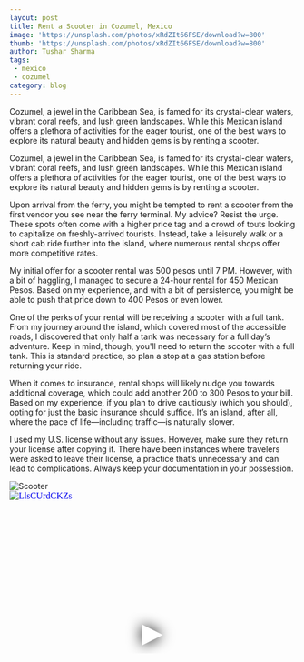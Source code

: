 ```yaml
---
layout: post
title: Rent a Scooter in Cozumel, Mexico
image: 'https://unsplash.com/photos/xRdZIt66FSE/download?w=800'
thumb: 'https://unsplash.com/photos/xRdZIt66FSE/download?w=800'
author: Tushar Sharma
tags: 
 - mexico
 - cozumel
category: blog
---
```


Cozumel, a jewel in the Caribbean Sea, is famed for its crystal-clear waters, vibrant coral reefs, and lush green landscapes. While this Mexican island offers a plethora of activities for the eager tourist, one of the best ways to explore its natural beauty and hidden gems is by renting a scooter.<!-- truncate_here -->

Cozumel, a jewel in the Caribbean Sea, is famed for its crystal-clear waters, vibrant coral reefs, and lush green landscapes. While this Mexican island offers a plethora of activities for the eager tourist, one of the best ways to explore its natural beauty and hidden gems is by renting a scooter. 

Upon arrival from the ferry, you might be tempted to rent a scooter from the first vendor you see near the ferry terminal. My advice? Resist the urge. These spots often come with a higher price tag and a crowd of touts looking to capitalize on freshly-arrived tourists. Instead, take a leisurely walk or a short cab ride further into the island, where numerous rental shops offer more competitive rates.

My initial offer for a scooter rental was 500 pesos until 7 PM. However, with a bit of haggling, I managed to secure a 24-hour rental for 450 Mexican Pesos. Based on my experience, and with a bit of persistence, you might be able to push that price down to 400 Pesos or even lower.

One of the perks of your rental will be receiving a scooter with a full tank. From my journey around the island, which covered most of the accessible roads, I discovered that only half a tank was necessary for a full day’s adventure. Keep in mind, though, you'll need to return the scooter with a full tank. This is standard practice, so plan a stop at a gas station before returning your ride.

When it comes to insurance, rental shops will likely nudge you towards additional coverage, which could add another 200 to 300 Pesos to your bill. Based on my experience, if you plan to drive cautiously (which you should), opting for just the basic insurance should suffice. It’s an island, after all, where the pace of life—including traffic—is naturally slower.

I used my U.S. license without any issues. However, make sure they return your license after copying it. There have been instances where travelers were asked to leave their license, a practice that’s unnecessary and can lead to complications. Always keep your documentation in your possession.

<img src="https://cdn-images-1.medium.com/v2/resize:fit:668/format:webp/1*HbElFlC61zepsThA2xWIYA.jpeg" alt="Scooter" style="max-width:100%; height:auto;" align="center" loading="lazy">

<iframe
  style="position: relative;  width: 100%;" 
   height="500"
  src="https://www.youtube.com/embed/LlsCUrdCKZs?autoplay=1"
  srcdoc="<style>*{padding:0;margin:0;overflow:hidden}html,body{height:100%}img,span{position:absolute;width:100%;top:0;bottom:0;margin:auto}span{height:1.5em;text-align:center;font:48px/1.5 sans-serif;color:white;text-shadow:0 0 0.5em black}</style><a href=https://www.youtube.com/embed/LlsCUrdCKZs?autoplay=1><img src=https://img.youtube.com/vi/LlsCUrdCKZs/hqdefault.jpg alt='LlsCUrdCKZs'><span>▶</span></a>"
  frameborder="0"
  allow="accelerometer; autoplay; encrypted-media; gyroscope; picture-in-picture"
  allowfullscreen
  title="LlsCUrdCKZs"
></iframe><br>